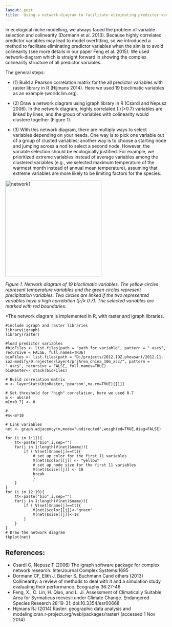 ```yaml
---
layout: post
title:  Using a network-diagram to facilitate eliminating predictor variables
---
```

In ecological niche modelling, we always faced the problem of variable 
selection and colinearity (Dormann et al. 2013). Because highly correlated predictor variables may lead to model overfitting, so we introduced a method to facilitate eliminating predictor variables when the aim is to avoid colinearity (see more details in our paper Feng et al. 2015). We used network-diagram which is straight forward in showing the complex colinearity structure of all predictor variables.

The general steps:  
* (1) Build a Pearson correlation matrix for the all predictor variables with raster library in R (Hijmans 2014). Here we used 19 bioclimatic variables as an example (worldclim.org).  

* (2) Draw a network diagram using igraph library in R (Csardi and Nepusz 2006). In the network diagram, highly correlated (\|r\|>0.7) variables are linked by lines, and the group of variables with colinearity would clustere together (Figure 1).  

* (3) With this network diagram, there are multiply ways to select variables depending on your needs. One way is to pick one variable out of a group of clusted variables; another way is to choose a starting node and jumping across a nod to select a second node. However, the variable selection should be ecologically justified. For example, we prioritized extreme variables instead of average variables among the clustered variables (e.g., we selected maximum temperature of the warmest month instead of annual mean temperature), assuming that extreme variables are more likely to be limiting factors for the species.


<img src="{{ site.url }}/figure/old_post/fig.1.jpg" alt="network1" style="width: 300px;" align="middle"/>  

*Figure 1. Network diagram of 19 bioclimatic variables. The yellow circles represent temperature variables and the green circles represent precipitation variables. Two circles are linked if the two represented variables have a high correlation (\|r\|≥ 0.7). The selected variables are marked with red boundaries.*  

*The network diagram is implemented in R, with raster and igraph libraries.
```
#include igraph and raster libraries
library(igraph)
library(raster)

#load predictor variables
#bioFiles <- list.files(path = "path for variable", pattern = ".asc$", recursive = FALSE, full.names=TRUE)
bioFiles <- list.files(path = "D:/projects/2012.IOZ.pheasant/2012.11-ioz-modify/9.rejected/layer4/prjArea_china_10m_asc/", pattern = ".asc$", recursive = FALSE, full.names=TRUE)
bioRaster<- stack(bioFiles)

# Build correlation matrix
m <- layerStats(bioRaster,'pearson',na.rm=TRUE)[[1]]

# Set threshold for "high" correlation, here we used 0.7
m <- abs(m)
m[m<0.7] <- 0

#
#m<-m*10

# Link variables
net <- graph.adjacency(m,mode="undirected",weighted=TRUE,diag=FALSE)

for (i in 1:11){
    tt<-paste("bio",i,sep="")
	for(j in 1:length(V(net)$name)){
		if ( V(net)$name[j]==tt){
			# set up color for the first 11 variables
			V(net)$color[[j]] <- "yellow"
			# set up node size for the first 11 variables
			V(net)$size[[j]] <- 18
			break
			}
	}
}
for (i in 12:19){
    tt<-paste("bio",i,sep="")
	for(j in 1:length(V(net)$name)){
		if ( V(net)$name[j]==tt){
			V(net)$color[[j]]<-"green"
			V(net)$size[[j]]<-18
		}
	}
}
# Draw the network diagram
tkplot(net)
```


## References:
* Csardi G, Nepusz T (2006) The igraph software package for complex network research. InterJournal Complex Systems:1695
* Dormann CF, Elith J, Bacher S, Buchmann Cand others (2013) Collinearity: a review of methods to deal with it and a simulation study evaluating their performance. Ecography 36:27-46
* Feng, X., C. Lin, H. Qiao, and L. Ji. Assessment of Climatically Suitable Area for Syrmaticus reevesii under Climate Change. Endangered Species Research 28:19-31. doi:10.3354/esr00668
* Hijmans RJ (2014) Raster: geographic data analysis and modeling.cran.r-project.org/web/packages/raster/ (accessed 1 Nov 2014)
